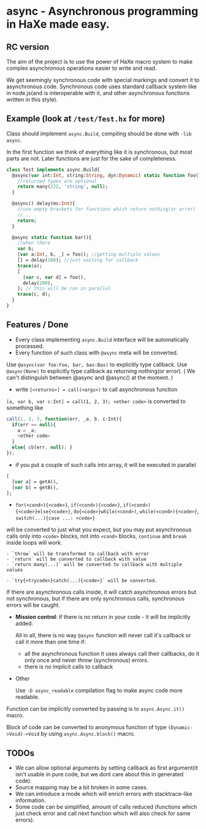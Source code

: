# async - Asynchronous programming in HaXe made easy.

## RC version

The aim of the project is to use the power of HaXe macro system to make complex asynchronous operations easier to write and read.

We get seemingly synchronous code with special markings and convert it to asynchronous code. Synchronous code uses standard callback system like in node.js(and is interoperable with it, and other asynchronous functions written in this style).

## Example (look at `/test/Test.hx` for more)

  Class should implement `async.Build`, compiling should be done with `-lib async`.

  In the first function we think of everything like it is synchronous, but most parts are not.
  Later functions are just for the sake of completeness.

``` haxe
class Test implements async.Build{
  @async(var int:Int, string:String, dyn:Dynamic) static function foo(){
    //returned types are optional
    return many(222, 'string', null);
  }

  @async() delay(ms:Int){
    //use empty brackets for functions which return nothing(or error)
    //...
    return;
  }

  @async static function bar(){
    //when there
    var b;
    [var a:Int, b, _] = foo(); //getting multiple values
    [] = delay(100); //just waiting for callback
    trace(a);
    [
      [var c, var d] = foo(),
      delay(200),
    ]; // this will be ran in parallel
    trace(c, d);
  }
}
```

## Features / Done

  + Every class implementing `async.Build` interface will be automatically processed.
  + Every function of such class with `@async` meta will be converted.

  Use `@async(var foo:Foo, bar, bas:Bas)` to explicitly type callback.
  Use `@async(None)` to explicitly type callback as returning nothing(or error). ( We can't distinguish between @async and @async() at the moment. )

  + write `[<returns>] = call(<args>)` to call asynchronous function

  `[a, var b, var c:Int] = call(1, 2, 3); <other code>` is converted to something like
``` js
call(1, 2, 3, function(err, _a, b, c:Int){
  if(err == null){
    a = _a;
    <other code>
  }
  else{ cb(err, null); }
});
```
  + if you put a couple of such calls into array, it will be executed in parallel
``` haxe
[
  [var a] = getA(),
  [var b] = getB(),
];
```
  + `for(<cond>){<code>}`, `if(<cond>){<code>}`, `if(<cond>){<code>}else{<code>}`, `do{<code>}while(<cond>)`, `while(<cond>){<code>}`, `switch(...){case ...: <code>}`

  will be converted to just what you expect, but you may put asynchronous calls only into `<code>` blocks, not into `<cond>` blocks, `continue` and `break` inside loops will work.

    - `throw` will be transformed to callback with error
    - `return` will be converted to callback with value
    - `return many(...)` will be converted to callback with multiple values

    - `try{<trycode>}catch(...){<code>}` will be converted.

  If there are asynchronous calls inside, it will catch asynchronous errors but not synchronous, but if there are only synchronous calls, synchronous errors will be caught.

  + **Mission control**: if there is no return in your code - it will be implicitly added.

    All in all, there is no way `@async` function will never call it's callback or call it more than one time if:
      - all the asynchronous function it uses always call their callbacks, do it only once and never *throw* (synchronous) errors.
      - there is no implicit calls to callback

  + Other

    Use `-D async_readable` compilation flag to make async code more readable.

  Function can be implicitly converted by passing is to `async.Async.it()` macro.

  Block of code can be converted to anonymous function of type `(Dynamic->Void)->Void` by using `async.Async.block()` macro.

## TODOs
  + We can allow optional arguments by setting callback as first argument(it isn't usable in pure code, but we dont care about this in generated code).
  + Source mapping may be a bit broken in some cases.
  + We can introduce a mode which will enrich errors with stacktrace-like information.
  + Some code can be simplified, amount of calls reduced (functions which just check error and call next function which will also check for same errors).

